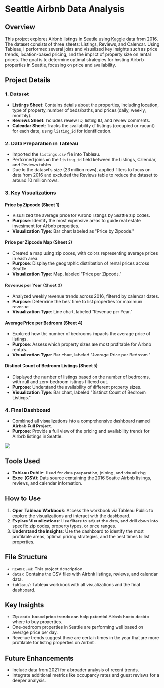 # Seattle Airbnb Data Analysis

## Overview
This project explores Airbnb listings in Seattle using [Kaggle](https://www.kaggle.com/datasets/alexanderfreberg/airbnb-listings-2016-dataset) data from 2016. The dataset consists of three sheets: Listings, Reviews, and Calendar. Using Tableau, I performed several joins and visualized key insights such as price trends, location-based pricing, and the impact of property size on rental prices. The goal is to determine optimal strategies for hosting Airbnb properties in Seattle, focusing on price and availability.

## Project Details

### 1. Dataset
- **Listings Sheet**: Contains details about the properties, including location, type of property, number of beds/baths, and prices (daily, weekly, monthly).
- **Reviews Sheet**: Includes review ID, listing ID, and review comments.
- **Calendar Sheet**: Tracks the availability of listings (occupied or vacant) for each date, using `listing_id` for identification.

### 2. Data Preparation in Tableau
- Imported the `listings.csv` file into Tableau.
- Performed joins on the `listing_id` field between the Listings, Calendar, and Reviews tables.
- Due to the dataset’s size (23 million rows), applied filters to focus on data from 2016 and excluded the Reviews table to reduce the dataset to around 10 million rows.

### 3. Key Visualizations
#### **Price by Zipcode (Sheet 1)**
- Visualized the average price for Airbnb listings by Seattle zip codes.
- **Purpose**: Identify the most expensive areas to guide real estate investment for Airbnb properties.
- **Visualization Type**: Bar chart labeled as "Price by Zipcode."

#### **Price per Zipcode Map (Sheet 2)**
- Created a map using zip codes, with colors representing average prices in each area.
- **Purpose**: Display the geographic distribution of rental prices across Seattle.
- **Visualization Type**: Map, labeled "Price per Zipcode."

#### **Revenue per Year (Sheet 3)**
- Analyzed weekly revenue trends across 2016, filtered by calendar dates.
- **Purpose**: Determine the best time to list properties for maximum revenue.
- **Visualization Type**: Line chart, labeled "Revenue per Year."

#### **Average Price per Bedroom (Sheet 4)**
- Explored how the number of bedrooms impacts the average price of listings.
- **Purpose**: Assess which property sizes are most profitable for Airbnb rentals.
- **Visualization Type**: Bar chart, labeled "Average Price per Bedroom."

#### **Distinct Count of Bedroom Listings (Sheet 5)**
- Displayed the number of listings based on the number of bedrooms, with null and zero-bedroom listings filtered out.
- **Purpose**: Understand the availability of different property sizes.
- **Visualization Type**: Bar chart, labeled "Distinct Count of Bedroom Listings."

### 4. Final Dashboard
- Combined all visualizations into a comprehensive dashboard named **Airbnb Full Project**.
- **Purpose**: Provide a full view of the pricing and availability trends for Airbnb listings in Seattle.

<a href="https://public.tableau.com/views/SeattleAirbnbDataAnalysis_17274817676830/Dashboard1?:language=en-US&:sid=&:redirect=auth&:display_count=n&:origin=viz_share_link">
  <img src="https://github.com/user-attachments/assets/2c5d3923-f0fb-430c-8f52-dc0a8a803cf9">
</a>

## Tools Used
- **Tableau Public**: Used for data preparation, joining, and visualizing.
- **Excel (CSV)**: Data source containing the 2016 Seattle Airbnb listings, reviews, and calendar information.

## How to Use
1. **Open Tableau Workbook**: Access the workbook via Tableau Public to explore the visualizations and interact with the dashboard.
2. **Explore Visualizations**: Use filters to adjust the data, and drill down into specific zip codes, property types, or price ranges.
3. **Understand the Insights**: Use the dashboard to identify the most profitable areas, optimal pricing strategies, and the best times to list properties.

## File Structure
- `README.md`: This project description.
- `data/`: Contains the CSV files with Airbnb listings, reviews, and calendar data.
- `tableau/`: Tableau workbook with all visualizations and the final dashboard.

## Key Insights
- Zip code-based price trends can help potential Airbnb hosts decide where to buy properties.
- One-bedroom properties in Seattle are performing well based on average price per day.
- Revenue trends suggest there are certain times in the year that are more profitable for listing properties on Airbnb.

## Future Enhancements
- Include data from 2021 for a broader analysis of recent trends.
- Integrate additional metrics like occupancy rates and guest reviews for a deeper analysis.

